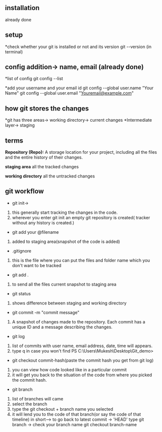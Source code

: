 ## installation
already done

## setup
*check whether your git is installed or not and its version
git --version (in terminal)

## config addition-> name, email (already done)
*list of config
git config --list

*add your username and your email id
git config --global user.name "Your Name"
git config --global user.email "Youremail@example.com"

## how git stores the changes
*git has three areas-> working directory-> current changes
*Intermediate layer-> staging

## terms
**Repository (Repo):**
A storage location for your project, including all the files and the entire history of  their changes.

**staging area**
all the tracked changes

**working directory**
all the untracked changes



## git workflow

* git init-> 
1. this generally start tracking the changes   in the code.
2. wherever you enter git init an empty git repository is created( tracker without any history is created.)

* git add your @filename
1. added to staging area(snapshot of the code is added)

* .gitignore 
1. this is the file where you can put the files and folder name which you don't want to be tracked

* git add .
1. to send all the files current snapshot to staging area

* git status
1. shows difference between staging and working directory

* git commit -m "commit message"
1. A snapshot of changes made to the repository. Each commit has a unique ID and a message describing the changes.

* git log
1. list of commits with user name, email address, date, time will appears.
2. type q in case you won't find               PS C:\Users\Mukesh\Desktop\Git_demo>

* git checkout commit-hash(paste the commit hash you get from git log)
1. you can view how code looked like in a particular commit
2. it will get you back to the situation of the code from where you picked the commit hash.

* git branch
1. list of branches will came
2. select the branch
3. type the git checkout + branch name you selected
4. it will lend you to the code of that branch(or say the code of that timeline)
in short-->
to go back to latest commit -> 'HEAD'
type git branch -> check your branch name
git checkout branch-name